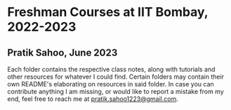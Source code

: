 # Freshman Courses at IIT Bombay, 2022-2023
## Pratik Sahoo, June 2023
Each folder contains the respective class notes, along with tutorials and other resources for whatever I could find. Certain folders may contain their own README's elaborating on resources in said folder.
In case you can contribute anything I am missing, or would like to report a mistake from my end, feel free to reach me at pratik.sahoo1223@gmail.com.
